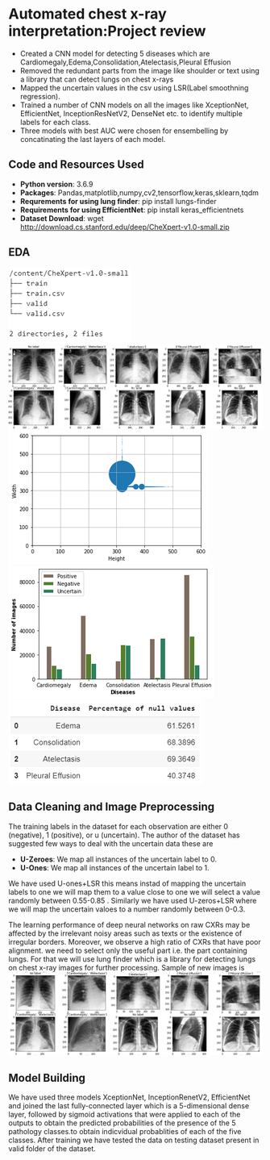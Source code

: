 # Automated chest x-ray interpretation:Project review
* Created a CNN model for detecting 5 diseases which are Cardiomegaly,Edema,Consolidation,Atelectasis,Pleural Effusion
* Removed the redundant parts from the image like shoulder or text using a library that can detect lungs on chest x-rays
* Mapped the uncertain values in the csv using LSR(Label smoothning regression).
* Trained a number of CNN models on all the images like XceptionNet, EfficientNet, InceptionResNetV2, DenseNet etc. to identify multiple labels for each class.
* Three models with best AUC were chosen for ensembelling by concatinating the last layers of each model.
## Code and Resources Used
* **Python version**: 3.6.9
* **Packages**: Pandas,matplotlib,numpy,cv2,tensorflow,keras,sklearn,tqdm
* **Requrements for using lung finder**: pip install lungs-finder
* **Requirements for using EfficientNet**: pip install keras_efficientnets
* **Dataset Download**: wget http://download.cs.stanford.edu/deep/CheXpert-v1.0-small.zip
## EDA 
![alt text](https://github.com/nins15/Automated-chest-x-ray-interpretation/blob/master/structureofdirectory.png "Structure of dataset directory")
![alt text](https://github.com/nins15/Automated-chest-x-ray-interpretation/blob/master/original%20images(1).png "Sample of images")
![alt text](https://github.com/nins15/Automated-chest-x-ray-interpretation/blob/master/Distribution%20of%20size.png "Size distribution of images")
![alt text](https://github.com/nins15/Automated-chest-x-ray-interpretation/blob/master/Distribution%20according%20to%20diseases.png "Distribution according to diseases")
![alt text](https://github.com/nins15/Automated-chest-x-ray-interpretation/blob/master/Percentageofnullvalues.png "Percentage of null values")

## Data Cleaning and Image Preprocessing
The training labels in the dataset for each observation are either 0 (negative), 1 (positive), or u (uncertain). The author of the dataset has suggested few ways to deal with the uncertain data these are 
* **U-Zeroes**: We map all instances of the uncertain label to 0.
* **U-Ones**: We map all instances of the uncertain label to 1.

We have used U-ones+LSR this means instad of mapping the uncertain labels to one we will map them to a value close to one we will select a value randomly between 0.55-0.85 . Similarly we have used U-zeros+LSR where we will map the uncertain valoes to a number randomly between 0-0.3.

The learning performance of deep neural networks on raw CXRs may be affected by the irrelevant noisy areas such as texts or the existence of irregular borders. Moreover, we observe a high ratio of CXRs that have poor alignment. we need to select only the useful part i.e. the part containing lungs. For that we will use lung finder which is a library for detecting lungs on chest x-ray images for further processing.
Sample of new images is
![alt text](https://github.com/nins15/Automated-chest-x-ray-interpretation/blob/master/lungfinder.png "Lung finder")

## Model Building

We have used three models XceptionNet, InceptionRenetV2, EfficientNet and joined the last fully-connected layer which is a 5-dimensional dense layer, followed by sigmoid activations that were applied to each of the outputs to obtain the predicted probabilities of the presence of the 5 pathology classes.to obtain indicvidual probablities of each of the five classes. After training we have tested the data on testing dataset present in valid folder of the dataset.

